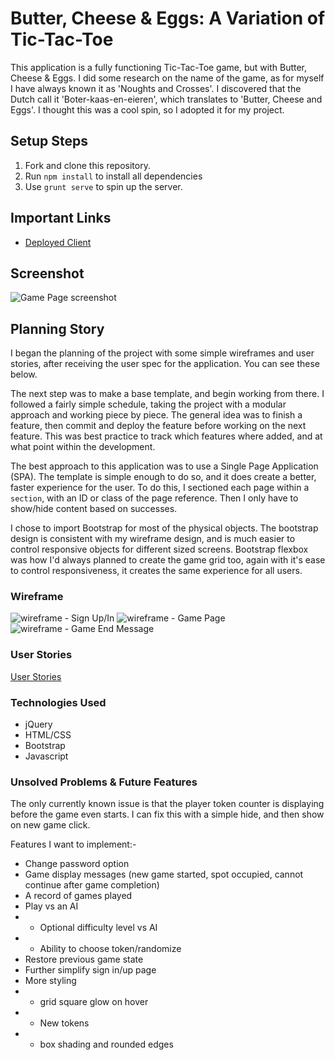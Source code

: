 # Butter, Cheese & Eggs: A Variation of Tic-Tac-Toe

This application is a fully functioning Tic-Tac-Toe game, but with Butter, Cheese & Eggs. I did some research on the name of the game, as for myself I have always known it as 'Noughts and Crosses'. I discovered that the Dutch call it 'Boter-kaas-en-eieren', which translates to 'Butter, Cheese and Eggs'. I thought this was a cool spin, so I adopted it for my project. 

## Setup Steps

1. Fork and clone this repository.
1. Run `npm install` to install all dependencies
1. Use `grunt serve` to spin up the server.

## Important Links

- [Deployed Client](https://award59.github.io/tic-tac-toe-client/)

## Screenshot
![Game Page screenshot](https://imgur.com/NzZr7z6)

## Planning Story

I began the planning of the project with some simple wireframes and user stories, after receiving the user spec for the application. You can see these below.

The next step was to make a base template, and begin working from there. I followed a fairly simple schedule, taking the project with a modular approach and working piece by piece. The general idea was to finish a feature, then commit and deploy the feature before working on the next feature. This was best practice to track which features where added, and at what point within the development. 

The best approach to this application was to use a Single Page Application (SPA). The template is simple enough to do so, and it does create a better, faster experience for the user. To do this, I sectioned each page within a `section`, with an ID or class of the page reference. Then I only have to show/hide content based on successes. 

I chose to import Bootstrap for most of the physical objects. The bootstrap design is consistent with my wireframe design, and is much easier to control responsive objects for different sized screens. Bootstrap flexbox was how I'd always planned to create the game grid too, again with it's ease to control responsiveness, it creates the same experience for all users.

### Wireframe

![wireframe - Sign Up/In](https://i.imgur.com/F4xqyGu.png)
![wireframe - Game Page](https://i.imgur.com/uILBVsI.png)
![wireframe - Game End Message](https://i.imgur.com/tRu4rep.png)

### User Stories

[User Stories](https://i.imgur.com/fdIzwHz.png)

### Technologies Used

- jQuery
- HTML/CSS
- Bootstrap
- Javascript

### Unsolved Problems & Future Features

The only currently known issue is that the player token counter is displaying before the game even starts. I can fix this with a simple hide, and then show on new game click.

Features I want to implement:-
- Change password option
- Game display messages (new game started, spot occupied, cannot continue after game completion)
- A record of games played
- Play vs an AI
- - Optional difficulty level vs AI
- - Ability to choose token/randomize
- Restore previous game state
- Further simplify sign in/up page
- More styling 
- - grid square glow on hover
- - New tokens
- - box shading and rounded edges
